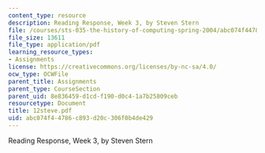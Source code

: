 ```yaml
---
content_type: resource
description: Reading Response, Week 3, by Steven Stern
file: /courses/sts-035-the-history-of-computing-spring-2004/abc074f44786c893d20c306f0b4de429_12steve.pdf
file_size: 13611
file_type: application/pdf
learning_resource_types:
- Assignments
license: https://creativecommons.org/licenses/by-nc-sa/4.0/
ocw_type: OCWFile
parent_title: Assignments
parent_type: CourseSection
parent_uid: 8e836459-d1cd-f190-d0c4-1a7b25809ceb
resourcetype: Document
title: 12steve.pdf
uid: abc074f4-4786-c893-d20c-306f0b4de429
---
```

Reading Response, Week 3, by Steven Stern